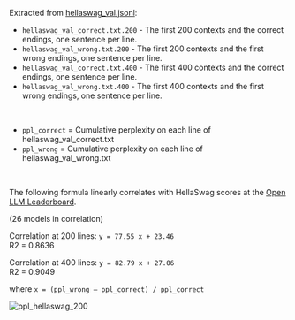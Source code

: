 Extracted from [hellaswag_val.jsonl](https://github.com/rowanz/hellaswag/blob/master/data/hellaswag_val.jsonl):

- `hellaswag_val_correct.txt.200` - The first 200 contexts and the correct endings, one sentence per line.
- `hellaswag_val_wrong.txt.200` - The first 200 contexts and the first wrong endings, one sentence per line.
- `hellaswag_val_correct.txt.400` - The first 400 contexts and the correct endings, one sentence per line.
- `hellaswag_val_wrong.txt.400` - The first 400 contexts and the first wrong endings, one sentence per line.
</br>

- `ppl_correct` = Cumulative perplexity on each line of hellaswag_val_correct.txt
- `ppl_wrong` = Cumulative perplexity on each line of hellaswag_val_wrong.txt
</br>

The following formula linearly correlates with HellaSwag scores at the [Open LLM Leaderboard](https://huggingface.co/spaces/HuggingFaceH4/open_llm_leaderboard).

(26 models in correlation)

Correlation at 200 lines: `y = 77.55 x + 23.46`
</br>R2 = 0.8636

Correlation at 400 lines: `y = 82.79 x + 27.06`
</br>R2 = 0.9049

where `x = (ppl_wrong – ppl_correct) / ppl_correct`

![ppl_hellaswag_200](https://github.com/klosax/ppl_hellaswag/assets/131523366/696d4d08-3c95-4b57-9add-5f1aa2043f8a)
